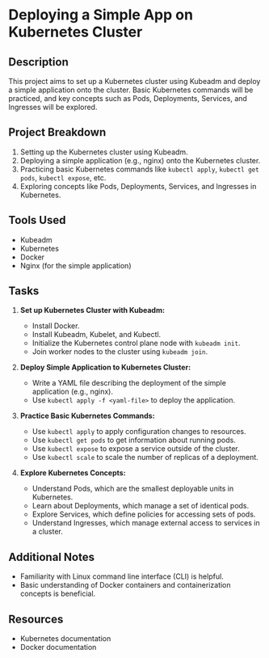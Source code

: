 # Deploying a Simple App on Kubernetes Cluster

## Description

This project aims to set up a Kubernetes cluster using Kubeadm and deploy a simple application onto the cluster. Basic Kubernetes commands will be practiced, and key concepts such as Pods, Deployments, Services, and Ingresses will be explored.

## Project Breakdown

1.  Setting up the Kubernetes cluster using Kubeadm.
2.  Deploying a simple application (e.g., nginx) onto the Kubernetes cluster.
3.  Practicing basic Kubernetes commands like `kubectl apply`, `kubectl get pods`, `kubectl expose`, etc.
4.  Exploring concepts like Pods, Deployments, Services, and Ingresses in Kubernetes.

## Tools Used

- Kubeadm
- Kubernetes
- Docker
- Nginx (for the simple application)

## Tasks

1.  **Set up Kubernetes Cluster with Kubeadm:**

    - Install Docker.
    - Install Kubeadm, Kubelet, and Kubectl.
    - Initialize the Kubernetes control plane node with `kubeadm init`.
    - Join worker nodes to the cluster using `kubeadm join`.

2.  **Deploy Simple Application to Kubernetes Cluster:**

    - Write a YAML file describing the deployment of the simple application (e.g., nginx).
    - Use `kubectl apply -f <yaml-file>` to deploy the application.

3.  **Practice Basic Kubernetes Commands:**

    - Use `kubectl apply` to apply configuration changes to resources.
    - Use `kubectl get pods` to get information about running pods.
    - Use `kubectl expose` to expose a service outside of the cluster.
    - Use `kubectl scale` to scale the number of replicas of a deployment.

4.  **Explore Kubernetes Concepts:**

    - Understand Pods, which are the smallest deployable units in Kubernetes.
    - Learn about Deployments, which manage a set of identical pods.
    - Explore Services, which define policies for accessing sets of pods.
    - Understand Ingresses, which manage external access to services in a cluster.

## Additional Notes

- Familiarity with Linux command line interface (CLI) is helpful.
- Basic understanding of Docker containers and containerization concepts is beneficial.

## Resources

- Kubernetes documentation
- Docker documentation
